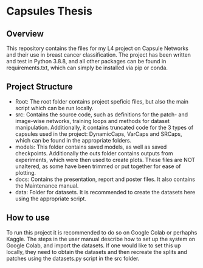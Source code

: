# Capsules Thesis

## Overview

This repository contains the files for my L4 project on Capsule Networks and their use in breast cancer classification. The project has been written and test in Python 3.8.8, and all other packages can be found in requirements.txt, which can simply be installed via pip or conda. 

## Project Structure

- Root: The root folder contains project speficic files, but also the main script which can be run locally. 
- src: Contains the source code, such as definitions for the patch- and image-wise networks, training loops and methods for dataset manipulation. Additionally, it contains truncated code for the 3 types of capsules used in the project: DynamicCaps, VarCaps and SRCaps, which can be found in the appropriate folders.
- models: This folder contains saved models, as well as saved checkpoints. Additionally the outs folder contains outputs from experiments, which were then used to create plots. These files are NOT unaltered, as some have been trimmed or put together for ease of plotting.
- docs: Contains the presentation, report and poster files. It also contains the Maintenance manual.
- data: Folder for datasets. It is recommended to create the datasets here using the appropriate script.

## How to use

To run this project it is recommended to do so on Google Colab or perhaphs Kaggle. The steps in the user manual describe how to set up the system on Google Colab, and import the datasets. If one would like to set this up locally, they need to obtain the datasets and then recreate the splits and patches using the datasets.py script in the src folder.